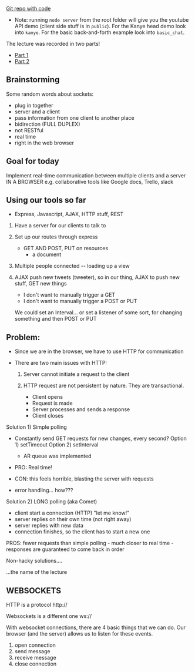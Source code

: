 [Git repo with code](https://github.com/NimaBoscarino/websockets-notes)

- Note: running `node server` from the root folder will give you the youtube API demo (client side stuff is in `public`). For the Kanye head demo look into `kanye`. For the basic back-and-forth example look into `basic_chat`.

The lecture was recorded in two parts!

- [Part 1](https://www.youtube.com/watch?v=klrlvB8--ak)
- [Part 2](https://www.youtube.com/watch?v=IRlyj6VlqGw)


## Brainstorming

Some random words about sockets:
- plug in together
- server and a client
- pass information from one client to another place
- bidirection (FULL DUPLEX)
- not RESTful
- real time
- right in the web browser

## Goal for today

Implement real-time communication between multiple clients and a server IN A BROWSER
e.g. collaborative tools like Google docs, Trello, slack


## Using our tools so far

- Express, Javascript, AJAX, HTTP stuff, REST

1. Have a server for our clients to talk to
2. Set up our routes through express
    - GET AND POST, PUT on resources
        - a document
3. Multiple people connected -- loading up a view
4. AJAX push new tweets (tweeter), so in our thing, AJAX to push new stuff, GET new things
    - I don't want to manually trigger a GET
    - I don't want to manually trigger a POST or PUT

    We could set an Interval... or set a listener of some sort, for changing something and then POST or PUT

## Problem:

- Since we are in the browser, we have to use HTTP for communication
- There are two main issues with HTTP:

    1) Server cannot initiate a request to the client
    2) HTTP request are not persistent by nature. They are transactional.
    
        - Client opens
        - Request is made
        - Server processes and sends a response
        - Client closes


Solution 1) Simple polling

- Constantly send GET requests for new changes, every second?
    Option 1) setTimeout
    Option 2) setInterval

    - AR queue was implemented

- PRO: Real time!
- CON: this feels horrible, blasting the server with requests
- error handling... how???

Solution 2) LONG polling (aka Comet)

- client start a connection (HTTP) "let me know!"
- server replies on their own time (not right away)
- server replies with new data
- connection finishes, so the client has to start a new one

PROS: fewer requests than simple polling
    - much closer to real time
    - responses are guaranteed to come back in order

Non-hacky solutions....

...the name of the lecture

## WEBSOCKETS

HTTP is a protocol
http://

Websockets is a different one
ws://

With websocket connections, there are 4 basic things that we can do. Our browser (and the server) allows us to listen for these events.

1) open connection
2) send message
3) receive message
4) close connection


